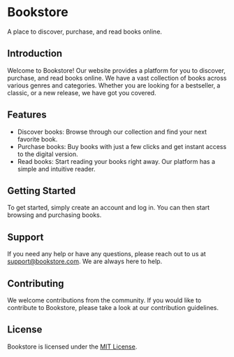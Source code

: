 # Bookstore

A place to discover, purchase, and read books online.

## Introduction

Welcome to Bookstore! Our website provides a platform for you to discover, purchase, and read books online. We have a vast collection of books across various genres and categories. Whether you are looking for a bestseller, a classic, or a new release, we have got you covered.

## Features

- Discover books: Browse through our collection and find your next favorite book.
- Purchase books: Buy books with just a few clicks and get instant access to the digital version.
- Read books: Start reading your books right away. Our platform has a simple and intuitive reader.

## Getting Started

To get started, simply create an account and log in. You can then start browsing and purchasing books.

## Support

If you need any help or have any questions, please reach out to us at support@bookstore.com. We are always here to help.

## Contributing

We welcome contributions from the community. If you would like to contribute to Bookstore, please take a look at our contribution guidelines.

## License

Bookstore is licensed under the [MIT License](LICENSE).

